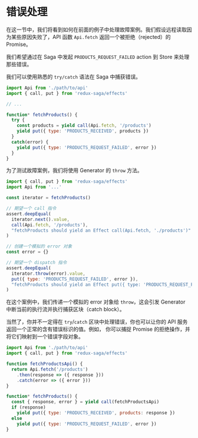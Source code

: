 # 错误处理

在这一节中，我们将看到如何在前面的例子中处理故障案例。我们假设远程读取因为某些原因失败了，API 函数 `Api.fetch` 返回一个被拒绝（rejected）的 Promise。

我们希望通过在 Saga 中发起 `PRODUCTS_REQUEST_FAILED` action 到 Store 来处理那些错误。

我们可以使用熟悉的 `try/catch` 语法在 Saga 中捕获错误。

```javascript
import Api from './path/to/api'
import { call, put } from 'redux-saga/effects'

// ...

function* fetchProducts() {
  try {
    const products = yield call(Api.fetch, '/products')
    yield put({ type: 'PRODUCTS_RECEIVED', products })
  }
  catch(error) {
    yield put({ type: 'PRODUCTS_REQUEST_FAILED', error })
  }
}
```

为了测试故障案例，我们将使用 Generator 的 `throw` 方法。

```javascript
import { call, put } from 'redux-saga/effects'
import Api from '...'

const iterator = fetchProducts()

// 期望一个 call 指令
assert.deepEqual(
  iterator.next().value,
  call(Api.fetch, '/products'),
  "fetchProducts should yield an Effect call(Api.fetch, './products')"
)

// 创建一个模拟的 error 对象
const error = {}

// 期望一个 dispatch 指令
assert.deepEqual(
  iterator.throw(error).value,
  put({ type: 'PRODUCTS_REQUEST_FAILED', error }),
  "fetchProducts should yield an Effect put({ type: 'PRODUCTS_REQUEST_FAILED', error })"
)
```

在这个案例中，我们传递一个模拟的 error 对象给 `throw`，这会引发 Generator 中断当前的执行流并执行捕获区块（catch block）。

当然了，你并不一定得在 `try`/`catch` 区块中处理错误，你也可以让你的 API 服务返回一个正常的含有错误标识的值。例如，
你可以捕捉 Promise 的拒绝操作，并将它们映射到一个错误字段对象。

```javascript
import Api from './path/to/api'
import { call, put } from 'redux-saga/effects'

function fetchProductsApi() {
  return Api.fetch('/products')
    .then(response => ({ response }))
    .catch(error => ({ error }))
}

function* fetchProducts() {
  const { response, error } = yield call(fetchProductsApi)
  if (response)
    yield put({ type: 'PRODUCTS_RECEIVED', products: response })
  else
    yield put({ type: 'PRODUCTS_REQUEST_FAILED', error })
}
```
